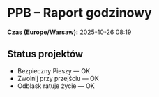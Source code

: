 # PPB – Raport godzinowy
**Czas (Europe/Warsaw):** 2025-10-26 08:19

## Status projektów
- Bezpieczny Pieszy — OK
- Zwolnij przy przejściu — OK
- Odblask ratuje życie — OK

